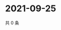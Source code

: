 # 2021-09-25

共 0 条

<!-- BEGIN WEIBO -->
<!-- 最后更新时间 Sat Sep 25 2021 03:10:45 GMT+0800 (China Standard Time) -->

<!-- END WEIBO -->
